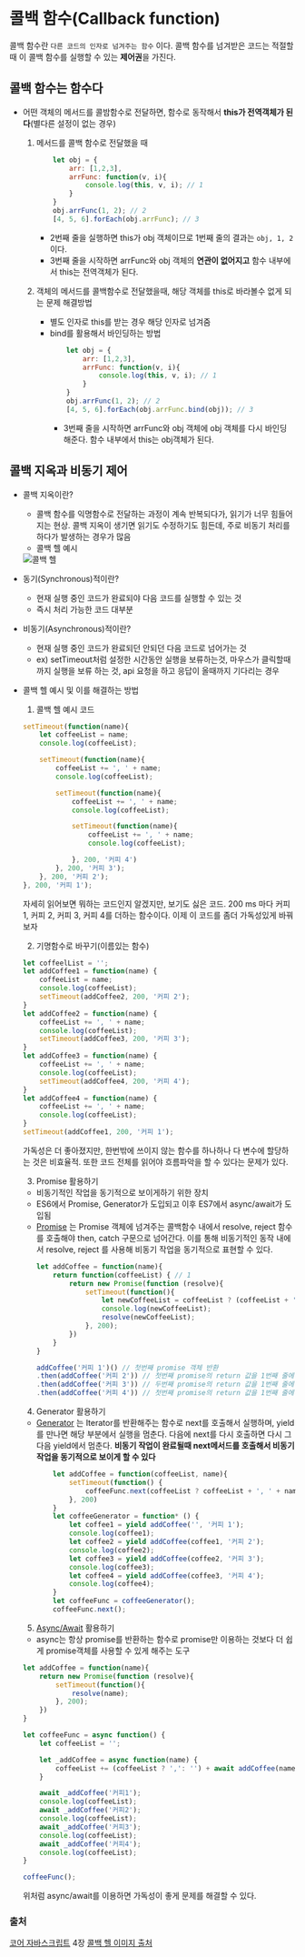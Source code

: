 # 콜백 함수(Callback function)
콜백 함수란 `다른 코드의 인자로 넘겨주는 함수` 이다. 콜백 함수를 넘겨받은 코드는 적절할때 이 콜백 함수를 실행할 수 있는 **제어권**을 가진다. 

## 콜백 함수는 함수다
- 어떤 객체의 메서드를 콜밤함수로 전달하면, 함수로 동작해서 **this가 전역객체가 된다**(별다른 설정이 없는 경우)
  1. 메서드를 콜백 함수로 전달했을 때 
        ```javascript
            let obj = {
                arr: [1,2,3],
                arrFunc: function(v, i){
                    console.log(this, v, i); // 1
                }
            }
            obj.arrFunc(1, 2); // 2
            [4, 5, 6].forEach(obj.arrFunc); // 3
        ```
        - 2번째 줄을 실행하면 this가 obj 객체이므로 1번째 줄의 결과는 `obj, 1, 2` 이다. 
        - 3번째 줄을 시작하면 arrFunc와 obj 객체의 **연관이 없어지고** 함수 내부에서 this는 전역객체가 된다. 
  

  2. 객체의 메서드를 콜백함수로 전달했을때, 해당 객체를 this로 바라볼수 없게 되는 문제 해결방법
       - 별도 인자로 this를 받는 경우 해당 인자로 넘겨줌
       - bind를 활용해서 바인딩하는 방법
            ```javascript
                let obj = {
                    arr: [1,2,3],
                    arrFunc: function(v, i){
                        console.log(this, v, i); // 1
                    }
                }
                obj.arrFunc(1, 2); // 2
                [4, 5, 6].forEach(obj.arrFunc.bind(obj)); // 3
            ```
         - 3번째 줄을 시작하면 arrFunc와 obj 객체에 obj 객체를 다시 바인딩 해준다. 함수 내부에서 this는 obj객체가 된다. 


## 콜백 지옥과 비동기 제어
- 콜백 지옥이란? 
  - 콜백 함수를 익명함수로 전달하는 과정이 계속 반복되다가, 읽기가 너무 힘들어지는 현상. 콜백 지옥이 생기면 읽기도 수정하기도 힘든데, 주로 비동기 처리를 하다가 발생하는 경우가 많음
  - 콜백 헬 예시
  <img src="https://miro.medium.com/max/1400/0*bO_JSfydCKFUnJ2d.png" alt="콜백 헬">

- 동기(Synchronous)적이란? 
  - 현재 실행 중인 코드가 완료되야 다음 코드를 실행할 수 있는 것
  - 즉시 처리 가능한 코드 대부분

- 비동기(Asynchronous)적이란? 
  - 현재 실행 중인 코드가 완료되던 안되던 다음 코드로 넘어가는 것
  - ex) setTimeout처럼 설정한 시간동안 실행을 보류하는것, 마우스가 클릭할때까지 실행을 보류 하는 것, api 요청을 하고 응답이 올때까지 기다리는 경우
  

- 콜백 헬 예시 및 이를 해결하는 방법
  1. 콜백 헬 예시 코드
    ```javascript
    setTimeout(function(name){
        let coffeeList = name;
        console.log(coffeeList);

        setTimeout(function(name){
            coffeeList += ', ' + name;
            console.log(coffeeList);

            setTimeout(function(name){
                coffeeList += ', ' + name;
                console.log(coffeeList);

                setTimeout(function(name){
                    coffeeList += ', ' + name;
                    console.log(coffeeList);

                }, 200, '커피 4')  
            }, 200, '커피 3');
        }, 200, '커피 2');
    }, 200, '커피 1');
    ```
    자세히 읽어보면 뭐하는 코드인지 알겠지만, 보기도 싫은 코드. 200 ms 마다 커피1, 커피 2, 커피 3, 커피 4를 더하는 함수이다. 이제 이 코드를 좀더 가독성있게 바꿔보자

  2. 기명함수로 바꾸기(이름있는 함수)
    ```javascript
    let coffeelList = '';
    let addCoffee1 = function(name) {
        coffeeList = name;
        console.log(coffeeList);
        setTimeout(addCoffee2, 200, '커피 2');
    }
    let addCoffee2 = function(name) {
        coffeeList += ', ' + name;
        console.log(coffeeList);
        setTimeout(addCoffee3, 200, '커피 3');
    }
    let addCoffee3 = function(name) {
        coffeeList += ', ' + name;
        console.log(coffeeList);
        setTimeout(addCoffee4, 200, '커피 4');
    }
    let addCoffee4 = function(name) {
        coffeeList += ', ' + name;
        console.log(coffeeList);
    }
    setTimeout(addCoffee1, 200, '커피 1');
    ```
    가독성은 더 좋아졌지만, 한번밖에 쓰이지 않는 함수를 하나하나 다 변수에 할당하는 것은 비효율적. 또한 코드 전체를 읽어야 흐름파악을 할 수 있다는 문제가 있다. 

  3. Promise 활용하기
  - 비동기적인 작업을 동기적으로 보이게하기 위한 장치
  - ES6에서 Promise, Generator가 도입되고 이후 ES7에서 async/await가 도입됨
  - [Promise](https://developer.mozilla.org/en-US/docs/Web/JavaScript/Reference/Global_Objects/Promise) 는 Promise 객체에 넘겨주는 콜백함수 내에서 resolve, reject 함수를 호출해야 then, catch 구문으로 넘어간다. 이를 통해 비동기적인 동작 내에서 resolve, reject 를 사용해 비동기 작업을 동기적으로 표현할 수 있다. 
    ```javascript
    let addCoffee = function(name){
        return function(coffeeList) { // 1
            return new Promise(function (resolve){
                setTimeout(function(){
                    let newCoffeeList = coffeeList ? (coffeeList + ', ' + name) : name;
                    console.log(newCoffeeList);
                    resolve(newCoffeeList);
                }, 200);
            })
        }
    }

    addCoffee('커피 1')() // 첫번째 promise 객체 반환
    .then(addCoffee('커피 2')) // 첫번째 promise의 return 값을 1번째 줄에 인자로 넣어준다.
    .then(addCoffee('커피 3')) // 두번째 promise의 return 값을 1번째 줄에 인자로 넣어준다.
    .then(addCoffee('커피 4')) // 첫번째 promise의 return 값을 1번째 줄에 인자로 넣어준다.
    ```

  4. Generator 활용하기 
   - [Generator](https://developer.mozilla.org/en-US/docs/Web/JavaScript/Reference/Global_Objects/Generator) 는 Iterator를 반환해주는 함수로 next를 호출해서 실행하며, yield를 만나면 해당 부분에서 실행을 멈춘다. 다음에 next를 다시 호출하면 다시 그다음 yield에서 멈춘다. **비동기 작업이 완료될때 next메서드를 호출해서 비동기 작업을 동기적으로 보이게 할 수 있다**
        ```javascript
            let addCoffee = function(coffeeList, name){
                setTimeout(function() {
                    coffeeFunc.next(coffeeList ? coffeeList + ', ' + name: name);
                }, 200)
            }
            let coffeeGenerator = function* () {
                let coffee1 = yield addCoffee('', '커피 1');
                console.log(coffee1);
                let coffee2 = yield addCoffee(coffee1, '커피 2');
                console.log(coffee2);
                let coffee3 = yield addCoffee(coffee2, '커피 3');
                console.log(coffee3);
                let coffee4 = yield addCoffee(coffee3, '커피 4');
                console.log(coffee4);
            }
            let coffeeFunc = coffeeGenerator();
            coffeeFunc.next();
        ```
    5. [Async/Await](https://developer.mozilla.org/en-US/docs/Web/JavaScript/Reference/Statements/async_function) 활용하기
    - async는 항상 promise를 반환하는 함수로 promise만 이용하는 것보다 더 쉽게 promise객체를 사용할 수 있게 해주는 도구
    ```javascript
    let addCoffee = function(name){
        return new Promise(function (resolve){
            setTimeout(function(){
                resolve(name);
            }, 200);
        })
    }

    let coffeeFunc = async function() {
        let coffeeList = '';

        let _addCoffee = async function(name) {
            coffeeList += (coffeeList ? ',': '') + await addCoffee(name);
        }

        await _addCoffee('커피1');
        console.log(coffeeList);
        await _addCoffee('커피2');
        console.log(coffeeList);
        await _addCoffee('커피3');
        console.log(coffeeList);
        await _addCoffee('커피4');
        console.log(coffeeList);
    }

    coffeeFunc();
    ```
    위처럼 async/await를 이용하면 가독성이 좋게 문제를 해결할 수 있다. 

### 출처
[코어 자바스크립트](http://www.yes24.com/Product/Goods/78586788) 4장
[콜백 헬 이미지 출처](https://medium.com/gousto-engineering-techbrunch/avoiding-callback-hell-97734e303de1)